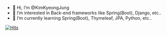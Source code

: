 - 👋 Hi, I’m @KimKyeongJung
- 👀 I’m interested in Back-end frameworks like Spring(Boot), Django, etc..
- 🌱 I’m currently learning Spring(Boot), Thymeleaf, JPA, Python, etc..


[![Hits](https://hits.seeyoufarm.com/api/count/incr/badge.svg?url=https%3A%2F%2Fgithub.com%2Fgjbae1212%2Fhit-counter)](https://hits.seeyoufarm.com)                    
